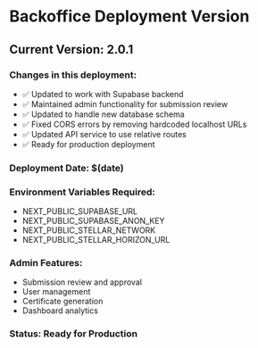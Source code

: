 # Backoffice Deployment Version

## Current Version: 2.0.1

### Changes in this deployment:

- ✅ Updated to work with Supabase backend
- ✅ Maintained admin functionality for submission review
- ✅ Updated to handle new database schema
- ✅ Fixed CORS errors by removing hardcoded localhost URLs
- ✅ Updated API service to use relative routes
- ✅ Ready for production deployment

### Deployment Date: $(date)

### Environment Variables Required:

- NEXT_PUBLIC_SUPABASE_URL
- NEXT_PUBLIC_SUPABASE_ANON_KEY
- NEXT_PUBLIC_STELLAR_NETWORK
- NEXT_PUBLIC_STELLAR_HORIZON_URL

### Admin Features:

- Submission review and approval
- User management
- Certificate generation
- Dashboard analytics

### Status: Ready for Production
